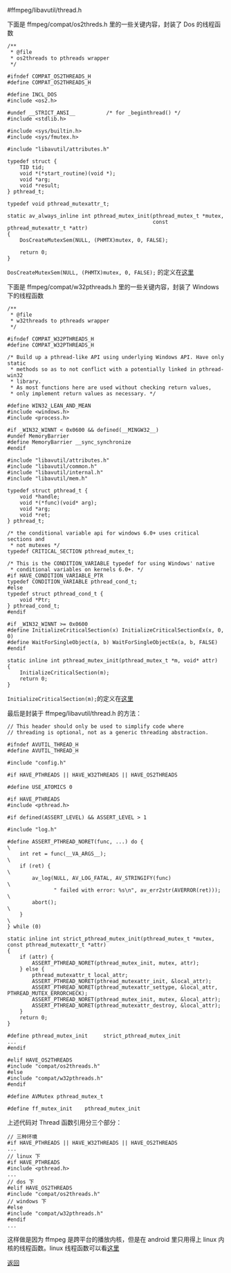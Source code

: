 #ffmpeg/libavutil/thread.h

下面是 ffmpeg/compat/os2threds.h 里的一些关键内容，封装了 Dos 的线程函数

```
/**
 * @file
 * os2threads to pthreads wrapper
 */

#ifndef COMPAT_OS2THREADS_H
#define COMPAT_OS2THREADS_H

#define INCL_DOS
#include <os2.h>

#undef __STRICT_ANSI__          /* for _beginthread() */
#include <stdlib.h>

#include <sys/builtin.h>
#include <sys/fmutex.h>

#include "libavutil/attributes.h"

typedef struct {
    TID tid;
    void *(*start_routine)(void *);
    void *arg;
    void *result;
} pthread_t;

typedef void pthread_mutexattr_t;

static av_always_inline int pthread_mutex_init(pthread_mutex_t *mutex,
                                               const pthread_mutexattr_t *attr)
{
    DosCreateMutexSem(NULL, (PHMTX)mutex, 0, FALSE);

    return 0;
}

```
```DosCreateMutexSem(NULL, (PHMTX)mutex, 0, FALSE);``` 的定义在[这里](http://www.edm2.com/os2api/Dos/DosCreateMutexSem.html)

下面是 ffmpeg/compat/w32pthreads.h 里的一些关键内容，封装了 Windows 下的线程函数

```
/**
 * @file
 * w32threads to pthreads wrapper
 */

#ifndef COMPAT_W32PTHREADS_H
#define COMPAT_W32PTHREADS_H

/* Build up a pthread-like API using underlying Windows API. Have only static
 * methods so as to not conflict with a potentially linked in pthread-win32
 * library.
 * As most functions here are used without checking return values,
 * only implement return values as necessary. */

#define WIN32_LEAN_AND_MEAN
#include <windows.h>
#include <process.h>

#if _WIN32_WINNT < 0x0600 && defined(__MINGW32__)
#undef MemoryBarrier
#define MemoryBarrier __sync_synchronize
#endif

#include "libavutil/attributes.h"
#include "libavutil/common.h"
#include "libavutil/internal.h"
#include "libavutil/mem.h"

typedef struct pthread_t {
    void *handle;
    void *(*func)(void* arg);
    void *arg;
    void *ret;
} pthread_t;

/* the conditional variable api for windows 6.0+ uses critical sections and
 * not mutexes */
typedef CRITICAL_SECTION pthread_mutex_t;

/* This is the CONDITION_VARIABLE typedef for using Windows' native
 * conditional variables on kernels 6.0+. */
#if HAVE_CONDITION_VARIABLE_PTR
typedef CONDITION_VARIABLE pthread_cond_t;
#else
typedef struct pthread_cond_t {
    void *Ptr;
} pthread_cond_t;
#endif

#if _WIN32_WINNT >= 0x0600
#define InitializeCriticalSection(x) InitializeCriticalSectionEx(x, 0, 0)
#define WaitForSingleObject(a, b) WaitForSingleObjectEx(a, b, FALSE)
#endif

static inline int pthread_mutex_init(pthread_mutex_t *m, void* attr)
{
    InitializeCriticalSection(m);
    return 0;
}

```
```InitializeCriticalSection(m);```的定义在[这里](https://docs.microsoft.com/en-us/windows/desktop/api/synchapi/nf-synchapi-initializecriticalsectionex)

最后是封装于 ffmpeg/libavutil/thread.h 的方法：

```
// This header should only be used to simplify code where
// threading is optional, not as a generic threading abstraction.

#ifndef AVUTIL_THREAD_H
#define AVUTIL_THREAD_H

#include "config.h"

#if HAVE_PTHREADS || HAVE_W32THREADS || HAVE_OS2THREADS

#define USE_ATOMICS 0

#if HAVE_PTHREADS
#include <pthread.h>

#if defined(ASSERT_LEVEL) && ASSERT_LEVEL > 1

#include "log.h"

#define ASSERT_PTHREAD_NORET(func, ...) do {                            \
    int ret = func(__VA_ARGS__);                                        \
    if (ret) {                                                          \
        av_log(NULL, AV_LOG_FATAL, AV_STRINGIFY(func)                   \
               " failed with error: %s\n", av_err2str(AVERROR(ret)));   \
        abort();                                                        \
    }                                                                   \
} while (0)

static inline int strict_pthread_mutex_init(pthread_mutex_t *mutex, const pthread_mutexattr_t *attr)
{
    if (attr) {
        ASSERT_PTHREAD_NORET(pthread_mutex_init, mutex, attr);
    } else {
        pthread_mutexattr_t local_attr;
        ASSERT_PTHREAD_NORET(pthread_mutexattr_init, &local_attr);
        ASSERT_PTHREAD_NORET(pthread_mutexattr_settype, &local_attr, PTHREAD_MUTEX_ERRORCHECK);
        ASSERT_PTHREAD_NORET(pthread_mutex_init, mutex, &local_attr);
        ASSERT_PTHREAD_NORET(pthread_mutexattr_destroy, &local_attr);
    }
    return 0;
}

#define pthread_mutex_init     strict_pthread_mutex_init
...
#endif

#elif HAVE_OS2THREADS
#include "compat/os2threads.h"
#else
#include "compat/w32pthreads.h"
#endif

#define AVMutex pthread_mutex_t

#define ff_mutex_init    pthread_mutex_init
```

上述代码对 Thread 函数引用分三个部分： 

```
// 三种环境
#if HAVE_PTHREADS || HAVE_W32THREADS || HAVE_OS2THREADS
...
// linux 下
#if HAVE_PTHREADS
#include <pthread.h>
...
// dos 下
#elif HAVE_OS2THREADS
#include "compat/os2threads.h"
// windows 下
#else
#include "compat/w32pthreads.h"
#endif
...
```
这样做是因为 ffmpeg 是跨平台的播放内核，但是在 android 里只用得上 linux 内核的线程函数。linux 线程函数可以看[这里](http://man7.org/linux/man-pages/man0/pthread.h.0p.html)

[返回](ijkplayer_main.md)